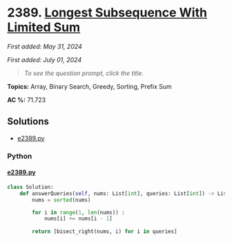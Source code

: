 # 2389. [Longest Subsequence With Limited Sum](<https://leetcode.com/problems/longest-subsequence-with-limited-sum>)

*First added: May 31, 2024*

*First added: July 01, 2024*


> *To see the question prompt, click the title.*

**Topics:** Array, Binary Search, Greedy, Sorting, Prefix Sum

**AC %:** 71.723


## Solutions

- [e2389.py](<../my-submissions/e2389.py>)
### Python
#### [e2389.py](<../my-submissions/e2389.py>)
```Python
class Solution:
    def answerQueries(self, nums: List[int], queries: List[int]) -> List[int]:
        nums = sorted(nums) 

        for i in range(1, len(nums)) :
            nums[i] += nums[i - 1]
        
        return [bisect_right(nums, i) for i in queries]
```

